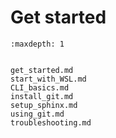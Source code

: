 # Get started


```{toctree}
:maxdepth: 1


get_started.md
start_with_WSL.md
CLI_basics.md
install_git.md
setup_sphinx.md
using_git.md
troubleshooting.md
```
